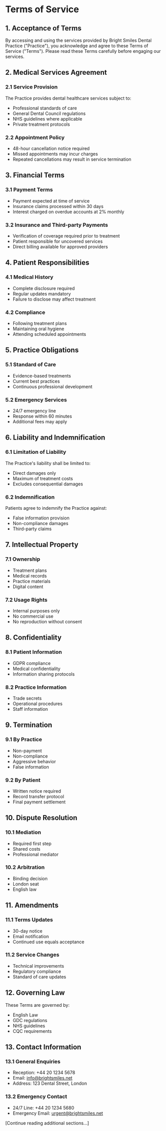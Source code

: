 # Terms of Service

## 1. Acceptance of Terms

By accessing and using the services provided by Bright Smiles Dental Practice ("Practice"), you acknowledge and agree to these Terms of Service ("Terms"). Please read these Terms carefully before engaging our services.

## 2. Medical Services Agreement

### 2.1 Service Provision
The Practice provides dental healthcare services subject to:
- Professional standards of care
- General Dental Council regulations
- NHS guidelines where applicable
- Private treatment protocols

### 2.2 Appointment Policy
- 48-hour cancellation notice required
- Missed appointments may incur charges
- Repeated cancellations may result in service termination

## 3. Financial Terms

### 3.1 Payment Terms
- Payment expected at time of service
- Insurance claims processed within 30 days
- Interest charged on overdue accounts at 2% monthly

### 3.2 Insurance and Third-party Payments
- Verification of coverage required prior to treatment
- Patient responsible for uncovered services
- Direct billing available for approved providers

## 4. Patient Responsibilities

### 4.1 Medical History
- Complete disclosure required
- Regular updates mandatory
- Failure to disclose may affect treatment

### 4.2 Compliance
- Following treatment plans
- Maintaining oral hygiene
- Attending scheduled appointments

## 5. Practice Obligations

### 5.1 Standard of Care
- Evidence-based treatments
- Current best practices
- Continuous professional development

### 5.2 Emergency Services
- 24/7 emergency line
- Response within 60 minutes
- Additional fees may apply

## 6. Liability and Indemnification

### 6.1 Limitation of Liability
The Practice's liability shall be limited to:
- Direct damages only
- Maximum of treatment costs
- Excludes consequential damages

### 6.2 Indemnification
Patients agree to indemnify the Practice against:
- False information provision
- Non-compliance damages
- Third-party claims

## 7. Intellectual Property

### 7.1 Ownership
- Treatment plans
- Medical records
- Practice materials
- Digital content

### 7.2 Usage Rights
- Internal purposes only
- No commercial use
- No reproduction without consent

## 8. Confidentiality

### 8.1 Patient Information
- GDPR compliance
- Medical confidentiality
- Information sharing protocols

### 8.2 Practice Information
- Trade secrets
- Operational procedures
- Staff information

## 9. Termination

### 9.1 By Practice
- Non-payment
- Non-compliance
- Aggressive behavior
- False information

### 9.2 By Patient
- Written notice required
- Record transfer protocol
- Final payment settlement

## 10. Dispute Resolution

### 10.1 Mediation
- Required first step
- Shared costs
- Professional mediator

### 10.2 Arbitration
- Binding decision
- London seat
- English law

## 11. Amendments

### 11.1 Terms Updates
- 30-day notice
- Email notification
- Continued use equals acceptance

### 11.2 Service Changes
- Technical improvements
- Regulatory compliance
- Standard of care updates

## 12. Governing Law

These Terms are governed by:
- English Law
- GDC regulations
- NHS guidelines
- CQC requirements

## 13. Contact Information

### 13.1 General Enquiries
- Reception: +44 20 1234 5678
- Email: info@brightsmiles.net
- Address: 123 Dental Street, London

### 13.2 Emergency Contact
- 24/7 Line: +44 20 1234 5680
- Emergency Email: urgent@brightsmiles.net

[Continue reading additional sections...]
